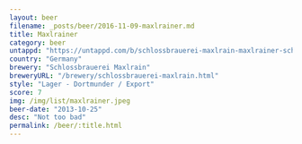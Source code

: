 ```yaml
---
layout: beer
filename: _posts/beer/2016-11-09-maxlrainer.md
title: Maxlrainer
category: beer
untappd: "https://untappd.com/b/schlossbrauerei-maxlrain-maxlrainer-schloss-gold/66202"
country: "Germany"
brewery: "Schlossbrauerei Maxlrain"
breweryURL: "/brewery/schlossbrauerei-maxlrain.html"
style: "Lager - Dortmunder / Export"
score: 7
img: /img/list/maxlrainer.jpeg
beer-date: "2013-10-25"
desc: "Not too bad"
permalink: /beer/:title.html
---
```

